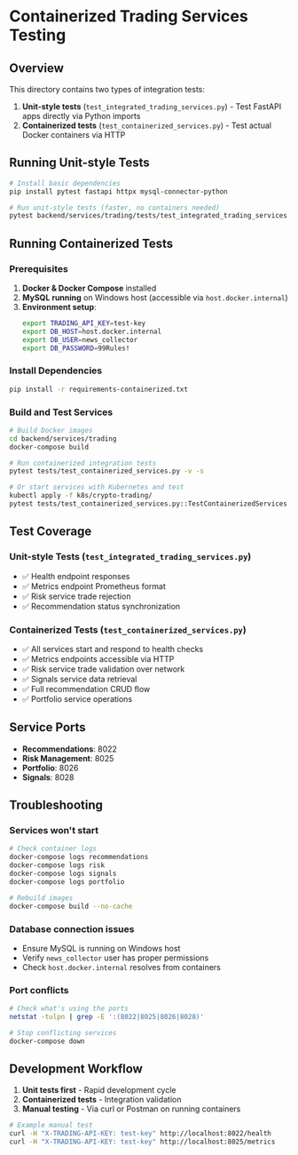 # Containerized Trading Services Testing

## Overview
This directory contains two types of integration tests:

1. **Unit-style tests** (`test_integrated_trading_services.py`) - Test FastAPI apps directly via Python imports
2. **Containerized tests** (`test_containerized_services.py`) - Test actual Docker containers via HTTP

## Running Unit-style Tests

```bash
# Install basic dependencies
pip install pytest fastapi httpx mysql-connector-python

# Run unit-style tests (faster, no containers needed)
pytest backend/services/trading/tests/test_integrated_trading_services.py -v
```

## Running Containerized Tests

### Prerequisites
1. **Docker & Docker Compose** installed
2. **MySQL running** on Windows host (accessible via `host.docker.internal`)
3. **Environment setup**:
   ```bash
   export TRADING_API_KEY=test-key
   export DB_HOST=host.docker.internal
   export DB_USER=news_collector
   export DB_PASSWORD=99Rules!
   ```

### Install Dependencies
```bash
pip install -r requirements-containerized.txt
```

### Build and Test Services
```bash
# Build Docker images
cd backend/services/trading
docker-compose build

# Run containerized integration tests
pytest tests/test_containerized_services.py -v -s

# Or start services with Kubernetes and test
kubectl apply -f k8s/crypto-trading/
pytest tests/test_containerized_services.py::TestContainerizedServices::test_all_services_health -v
```

## Test Coverage

### Unit-style Tests (`test_integrated_trading_services.py`)
- ✅ Health endpoint responses
- ✅ Metrics endpoint Prometheus format
- ✅ Risk service trade rejection
- ✅ Recommendation status synchronization

### Containerized Tests (`test_containerized_services.py`)
- ✅ All services start and respond to health checks
- ✅ Metrics endpoints accessible via HTTP
- ✅ Risk service trade validation over network
- ✅ Signals service data retrieval
- ✅ Full recommendation CRUD flow
- ✅ Portfolio service operations

## Service Ports
- **Recommendations**: 8022
- **Risk Management**: 8025  
- **Portfolio**: 8026
- **Signals**: 8028

## Troubleshooting

### Services won't start
```bash
# Check container logs
docker-compose logs recommendations
docker-compose logs risk
docker-compose logs signals
docker-compose logs portfolio

# Rebuild images
docker-compose build --no-cache
```

### Database connection issues
- Ensure MySQL is running on Windows host
- Verify `news_collector` user has proper permissions
- Check `host.docker.internal` resolves from containers

### Port conflicts
```bash
# Check what's using the ports
netstat -tulpn | grep -E ':(8022|8025|8026|8028)'

# Stop conflicting services
docker-compose down
```

## Development Workflow

1. **Unit tests first** - Rapid development cycle
2. **Containerized tests** - Integration validation
3. **Manual testing** - Via curl or Postman on running containers

```bash
# Example manual test
curl -H "X-TRADING-API-KEY: test-key" http://localhost:8022/health
curl -H "X-TRADING-API-KEY: test-key" http://localhost:8025/metrics
```
